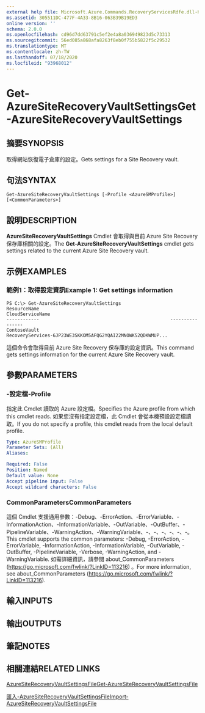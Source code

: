 ```yaml
---
external help file: Microsoft.Azure.Commands.RecoveryServicesRdfe.dll-Help.xml
ms.assetid: 305511DC-477F-4A33-8B16-063B39B19ED3
online version: ''
schema: 2.0.0
ms.openlocfilehash: cd96d7dd63791c5ef2e4a8a036949823d5c73313
ms.sourcegitcommit: 56ed085a868afa8263f8eb0f755b5822f5c29532
ms.translationtype: MT
ms.contentlocale: zh-TW
ms.lasthandoff: 07/18/2020
ms.locfileid: "93968012"
---
```

# <span data-ttu-id="96ed5-101">Get-AzureSiteRecoveryVaultSettings</span><span class="sxs-lookup"><span data-stu-id="96ed5-101">Get-AzureSiteRecoveryVaultSettings</span></span>

## <span data-ttu-id="96ed5-102">摘要</span><span class="sxs-lookup"><span data-stu-id="96ed5-102">SYNOPSIS</span></span>
<span data-ttu-id="96ed5-103">取得網站恢復電子倉庫的設定。</span><span class="sxs-lookup"><span data-stu-id="96ed5-103">Gets settings for a Site Recovery vault.</span></span>

## <span data-ttu-id="96ed5-104">句法</span><span class="sxs-lookup"><span data-stu-id="96ed5-104">SYNTAX</span></span>

```
Get-AzureSiteRecoveryVaultSettings [-Profile <AzureSMProfile>] [<CommonParameters>]
```

## <span data-ttu-id="96ed5-105">說明</span><span class="sxs-lookup"><span data-stu-id="96ed5-105">DESCRIPTION</span></span>
<span data-ttu-id="96ed5-106">**AzureSiteRecoveryVaultSettings** Cmdlet 會取得與目前 Azure Site Recovery 保存庫相關的設定。</span><span class="sxs-lookup"><span data-stu-id="96ed5-106">The **Get-AzureSiteRecoveryVaultSettings** cmdlet gets settings related to the current Azure Site Recovery vault.</span></span>

## <span data-ttu-id="96ed5-107">示例</span><span class="sxs-lookup"><span data-stu-id="96ed5-107">EXAMPLES</span></span>

### <span data-ttu-id="96ed5-108">範例1：取得設定資訊</span><span class="sxs-lookup"><span data-stu-id="96ed5-108">Example 1: Get settings information</span></span>
```
PS C:\> Get-AzureSiteRecoveryVaultSettings
ResourceName                                                CloudServiceName
------------                                                ----------------
ContosoVault                                                RecoveryServices-6JP23WE3SKKOM5AFQG2YQAI22MNOWK52QDKWMUP...
```

<span data-ttu-id="96ed5-109">這個命令會取得目前 Azure Site Recovery 保存庫的設定資訊。</span><span class="sxs-lookup"><span data-stu-id="96ed5-109">This command gets settings information for the current  Azure Site Recovery vault.</span></span>

## <span data-ttu-id="96ed5-110">參數</span><span class="sxs-lookup"><span data-stu-id="96ed5-110">PARAMETERS</span></span>

### <span data-ttu-id="96ed5-111">-設定檔</span><span class="sxs-lookup"><span data-stu-id="96ed5-111">-Profile</span></span>
<span data-ttu-id="96ed5-112">指定此 Cmdlet 讀取的 Azure 設定檔。</span><span class="sxs-lookup"><span data-stu-id="96ed5-112">Specifies the Azure profile from which this cmdlet reads.</span></span>
<span data-ttu-id="96ed5-113">如果您沒有指定設定檔，此 Cmdlet 會從本機預設設定檔讀取。</span><span class="sxs-lookup"><span data-stu-id="96ed5-113">If you do not specify a profile, this cmdlet reads from the local default profile.</span></span>

```yaml
Type: AzureSMProfile
Parameter Sets: (All)
Aliases: 

Required: False
Position: Named
Default value: None
Accept pipeline input: False
Accept wildcard characters: False
```

### <span data-ttu-id="96ed5-114">CommonParameters</span><span class="sxs-lookup"><span data-stu-id="96ed5-114">CommonParameters</span></span>
<span data-ttu-id="96ed5-115">這個 Cmdlet 支援通用參數：-Debug、-ErrorAction、-ErrorVariable、-InformationAction、-InformationVariable、-OutVariable、-OutBuffer、-PipelineVariable、-WarningAction、-WarningVariable、-、-、-、-、-、-。</span><span class="sxs-lookup"><span data-stu-id="96ed5-115">This cmdlet supports the common parameters: -Debug, -ErrorAction, -ErrorVariable, -InformationAction, -InformationVariable, -OutVariable, -OutBuffer, -PipelineVariable, -Verbose, -WarningAction, and -WarningVariable.</span></span> <span data-ttu-id="96ed5-116">如需詳細資訊，請參閱 about_CommonParameters (https://go.microsoft.com/fwlink/?LinkID=113216) 。</span><span class="sxs-lookup"><span data-stu-id="96ed5-116">For more information, see about_CommonParameters (https://go.microsoft.com/fwlink/?LinkID=113216).</span></span>

## <span data-ttu-id="96ed5-117">輸入</span><span class="sxs-lookup"><span data-stu-id="96ed5-117">INPUTS</span></span>

## <span data-ttu-id="96ed5-118">輸出</span><span class="sxs-lookup"><span data-stu-id="96ed5-118">OUTPUTS</span></span>

## <span data-ttu-id="96ed5-119">筆記</span><span class="sxs-lookup"><span data-stu-id="96ed5-119">NOTES</span></span>

## <span data-ttu-id="96ed5-120">相關連結</span><span class="sxs-lookup"><span data-stu-id="96ed5-120">RELATED LINKS</span></span>

[<span data-ttu-id="96ed5-121">AzureSiteRecoveryVaultSettingsFile</span><span class="sxs-lookup"><span data-stu-id="96ed5-121">Get-AzureSiteRecoveryVaultSettingsFile</span></span>](./Get-AzureSiteRecoveryVaultSettingsFile.md)

[<span data-ttu-id="96ed5-122">匯入-AzureSiteRecoveryVaultSettingsFile</span><span class="sxs-lookup"><span data-stu-id="96ed5-122">Import-AzureSiteRecoveryVaultSettingsFile</span></span>](./Import-AzureSiteRecoveryVaultSettingsFile.md)



